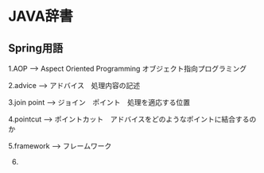 # JAVA辞書

## Spring用語

1.AOP --> Aspect Oriented Programming オブジェクト指向プログラミング

2.advice --> アドバイス　処理内容の記述

3.join point --> ジョイン　ポイント　処理を適応する位置

4.pointcut --> ポイントカット　アドバイスをどのようなポイントに結合するのか

5.framework --> フレームワーク

6.
